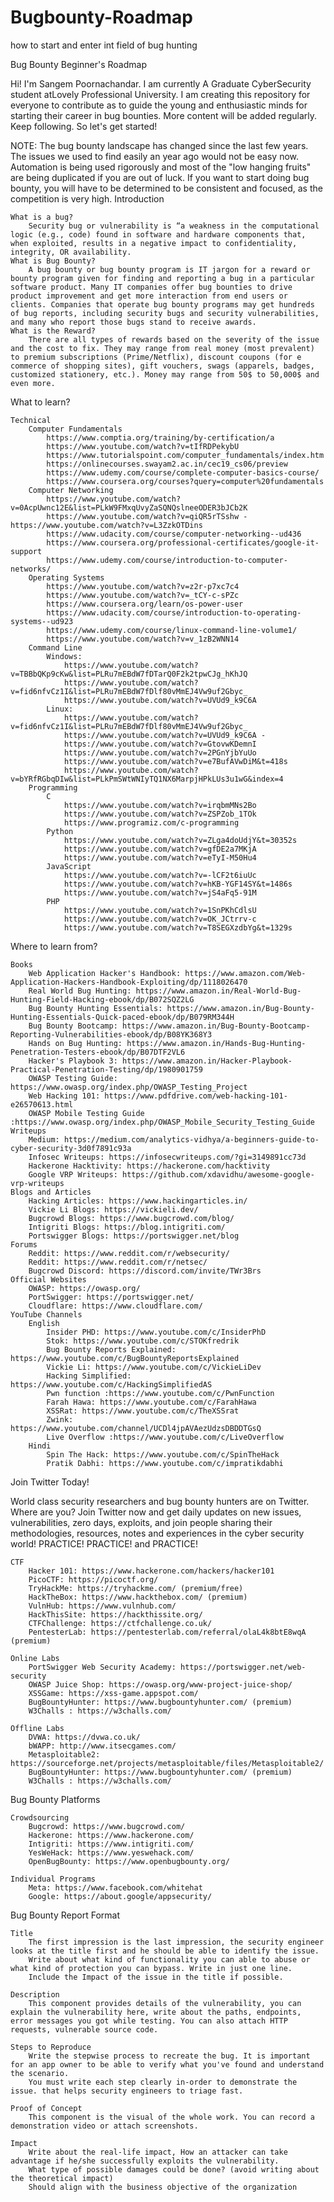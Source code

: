 # Bugbounty-Roadmap
how to start and enter int field of bug hunting


Bug Bounty Beginner's Roadmap

Hi! I'm Sangem Poornachandar. I am currently  A Graduate  CyberSecurity student atLovely Professional University. I am creating this repository for everyone to contribute as to guide the young and enthusiastic minds for starting their career in bug bounties. More content will be added regularly. Keep following. So let's get started!

NOTE: The bug bounty landscape has changed since the last few years. The issues we used to find easily an year ago would not be easy now. Automation is being used rigorously and most of the "low hanging fruits" are being duplicated if you are out of luck. If you want to start doing bug bounty, you will have to be determined to be consistent and focused, as the competition is very high.
Introduction

    What is a bug?
        Security bug or vulnerability is “a weakness in the computational logic (e.g., code) found in software and hardware components that, when exploited, results in a negative impact to confidentiality, integrity, OR availability.
    What is Bug Bounty?
        A bug bounty or bug bounty program is IT jargon for a reward or bounty program given for finding and reporting a bug in a particular software product. Many IT companies offer bug bounties to drive product improvement and get more interaction from end users or clients. Companies that operate bug bounty programs may get hundreds of bug reports, including security bugs and security vulnerabilities, and many who report those bugs stand to receive awards.
    What is the Reward?
        There are all types of rewards based on the severity of the issue and the cost to fix. They may range from real money (most prevalent) to premium subscriptions (Prime/Netflix), discount coupons (for e commerce of shopping sites), gift vouchers, swags (apparels, badges, customized stationery, etc.). Money may range from 50$ to 50,000$ and even more.

What to learn?

    Technical
        Computer Fundamentals
            https://www.comptia.org/training/by-certification/a
            https://www.youtube.com/watch?v=tIfRDPekybU
            https://www.tutorialspoint.com/computer_fundamentals/index.htm
            https://onlinecourses.swayam2.ac.in/cec19_cs06/preview
            https://www.udemy.com/course/complete-computer-basics-course/
            https://www.coursera.org/courses?query=computer%20fundamentals
        Computer Networking
            https://www.youtube.com/watch?v=0AcpUwnc12E&list=PLkW9FMxqUvyZaSQNQslneeODER3bJCb2K
            https://www.youtube.com/watch?v=qiQR5rTSshw -https://www.youtube.com/watch?v=L3ZzkOTDins
            https://www.udacity.com/course/computer-networking--ud436
            https://www.coursera.org/professional-certificates/google-it-support
            https://www.udemy.com/course/introduction-to-computer-networks/
        Operating Systems
            https://www.youtube.com/watch?v=z2r-p7xc7c4
            https://www.youtube.com/watch?v=_tCY-c-sPZc
            https://www.coursera.org/learn/os-power-user
            https://www.udacity.com/course/introduction-to-operating-systems--ud923
            https://www.udemy.com/course/linux-command-line-volume1/
            https://www.youtube.com/watch?v=v_1zB2WNN14
        Command Line
            Windows:
                https://www.youtube.com/watch?v=TBBbQKp9cKw&list=PLRu7mEBdW7fDTarQ0F2k2tpwCJg_hKhJQ
                https://www.youtube.com/watch?v=fid6nfvCz1I&list=PLRu7mEBdW7fDlf80vMmEJ4Vw9uf2Gbyc_
                https://www.youtube.com/watch?v=UVUd9_k9C6A
            Linux:
                https://www.youtube.com/watch?v=fid6nfvCz1I&list=PLRu7mEBdW7fDlf80vMmEJ4Vw9uf2Gbyc_
                https://www.youtube.com/watch?v=UVUd9_k9C6A	-
                https://www.youtube.com/watch?v=GtovwKDemnI
                https://www.youtube.com/watch?v=2PGnYjbYuUo
                https://www.youtube.com/watch?v=e7BufAVwDiM&t=418s
                https://www.youtube.com/watch?v=bYRfRGbqDIw&list=PLkPmSWtWNIyTQ1NX6MarpjHPkLUs3u1wG&index=4
        Programming
            C
                https://www.youtube.com/watch?v=irqbmMNs2Bo
                https://www.youtube.com/watch?v=ZSPZob_1TOk
                https://www.programiz.com/c-programming
            Python
                https://www.youtube.com/watch?v=ZLga4doUdjY&t=30352s
                https://www.youtube.com/watch?v=gfDE2a7MKjA
                https://www.youtube.com/watch?v=eTyI-M50Hu4
            JavaScript
                https://www.youtube.com/watch?v=-lCF2t6iuUc
                https://www.youtube.com/watch?v=hKB-YGF14SY&t=1486s
                https://www.youtube.com/watch?v=jS4aFq5-91M
            PHP
                https://www.youtube.com/watch?v=1SnPKhCdlsU
                https://www.youtube.com/watch?v=OK_JCtrrv-c
                https://www.youtube.com/watch?v=T8SEGXzdbYg&t=1329s

Where to learn from?

    Books
        Web Application Hacker's Handbook: https://www.amazon.com/Web-Application-Hackers-Handbook-Exploiting/dp/1118026470
        Real World Bug Hunting: https://www.amazon.in/Real-World-Bug-Hunting-Field-Hacking-ebook/dp/B072SQZ2LG
        Bug Bounty Hunting Essentials: https://www.amazon.in/Bug-Bounty-Hunting-Essentials-Quick-paced-ebook/dp/B079RM344H
        Bug Bounty Bootcamp: https://www.amazon.in/Bug-Bounty-Bootcamp-Reporting-Vulnerabilities-ebook/dp/B08YK368Y3
        Hands on Bug Hunting: https://www.amazon.in/Hands-Bug-Hunting-Penetration-Testers-ebook/dp/B07DTF2VL6
        Hacker's Playbook 3: https://www.amazon.in/Hacker-Playbook-Practical-Penetration-Testing/dp/1980901759
        OWASP Testing Guide: https://www.owasp.org/index.php/OWASP_Testing_Project
        Web Hacking 101: https://www.pdfdrive.com/web-hacking-101-e26570613.html
        OWASP Mobile Testing Guide :https://www.owasp.org/index.php/OWASP_Mobile_Security_Testing_Guide
    Writeups
        Medium: https://medium.com/analytics-vidhya/a-beginners-guide-to-cyber-security-3d0f7891c93a
        Infosec Writeups: https://infosecwriteups.com/?gi=3149891cc73d
        Hackerone Hacktivity: https://hackerone.com/hacktivity
        Google VRP Writeups: https://github.com/xdavidhu/awesome-google-vrp-writeups
    Blogs and Articles
        Hacking Articles: https://www.hackingarticles.in/
        Vickie Li Blogs: https://vickieli.dev/
        Bugcrowd Blogs: https://www.bugcrowd.com/blog/
        Intigriti Blogs: https://blog.intigriti.com/
        Portswigger Blogs: https://portswigger.net/blog
    Forums
        Reddit: https://www.reddit.com/r/websecurity/
        Reddit: https://www.reddit.com/r/netsec/
        Bugcrowd Discord: https://discord.com/invite/TWr3Brs
    Official Websites
        OWASP: https://owasp.org/
        PortSwigger: https://portswigger.net/
        Cloudflare: https://www.cloudflare.com/
    YouTube Channels
        English
            Insider PHD: https://www.youtube.com/c/InsiderPhD
            Stok: https://www.youtube.com/c/STOKfredrik
            Bug Bounty Reports Explained: https://www.youtube.com/c/BugBountyReportsExplained
            Vickie Li: https://www.youtube.com/c/VickieLiDev
            Hacking Simplified: https://www.youtube.com/c/HackingSimplifiedAS
            Pwn function :https://www.youtube.com/c/PwnFunction
            Farah Hawa: https://www.youtube.com/c/FarahHawa
            XSSRat: https://www.youtube.com/c/TheXSSrat
            Zwink: https://www.youtube.com/channel/UCDl4jpAVAezUdzsDBDDTGsQ
            Live Overflow :https://www.youtube.com/c/LiveOverflow
        Hindi
            Spin The Hack: https://www.youtube.com/c/SpinTheHack
            Pratik Dabhi: https://www.youtube.com/c/impratikdabhi

Join Twitter Today!

World class security researchers and bug bounty hunters are on Twitter. Where are you? Join Twitter now and get daily updates on new issues, vulnerabilities, zero days, exploits, and join people sharing their methodologies, resources, notes and experiences in the cyber security world!
PRACTICE! PRACTICE! and PRACTICE!

    CTF
        Hacker 101: https://www.hackerone.com/hackers/hacker101
        PicoCTF: https://picoctf.org/
        TryHackMe: https://tryhackme.com/ (premium/free)
        HackTheBox: https://www.hackthebox.com/ (premium)
        VulnHub: https://www.vulnhub.com/
        HackThisSite: https://hackthissite.org/
        CTFChallenge: https://ctfchallenge.co.uk/
        PentesterLab: https://pentesterlab.com/referral/olaL4k8btE8wqA (premium)

    Online Labs
        PortSwigger Web Security Academy: https://portswigger.net/web-security
        OWASP Juice Shop: https://owasp.org/www-project-juice-shop/
        XSSGame: https://xss-game.appspot.com/
        BugBountyHunter: https://www.bugbountyhunter.com/ (premium)
        W3Challs : https://w3challs.com/

    Offline Labs
        DVWA: https://dvwa.co.uk/
        bWAPP: http://www.itsecgames.com/
        Metasploitable2: https://sourceforge.net/projects/metasploitable/files/Metasploitable2/
        BugBountyHunter: https://www.bugbountyhunter.com/ (premium)
        W3Challs : https://w3challs.com/

Bug Bounty Platforms

    Crowdsourcing
        Bugcrowd: https://www.bugcrowd.com/
        Hackerone: https://www.hackerone.com/
        Intigriti: https://www.intigriti.com/
        YesWeHack: https://www.yeswehack.com/
        OpenBugBounty: https://www.openbugbounty.org/

    Individual Programs
        Meta: https://www.facebook.com/whitehat
        Google: https://about.google/appsecurity/

Bug Bounty Report Format

    Title
        The first impression is the last impression, the security engineer looks at the title first and he should be able to identify the issue.
        Write about what kind of functionality you can able to abuse or what kind of protection you can bypass. Write in just one line.
        Include the Impact of the issue in the title if possible.

    Description
        This component provides details of the vulnerability, you can explain the vulnerability here, write about the paths, endpoints, error messages you got while testing. You can also attach HTTP requests, vulnerable source code.

    Steps to Reproduce
        Write the stepwise process to recreate the bug. It is important for an app owner to be able to verify what you've found and understand the scenario.
        You must write each step clearly in-order to demonstrate the issue. that helps security engineers to triage fast.

    Proof of Concept
        This component is the visual of the whole work. You can record a demonstration video or attach screenshots.

    Impact
        Write about the real-life impact, How an attacker can take advantage if he/she successfully exploits the vulnerability.
        What type of possible damages could be done? (avoid writing about the theoretical impact)
        Should align with the business objective of the organization
